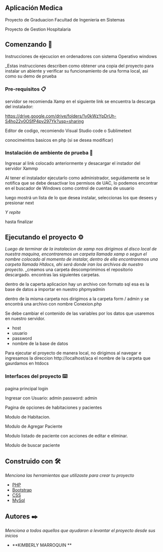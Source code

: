 ## Aplicación Medica
Proyecto de Graduacion
Facultad de Ingenieria en Sistemas 

Proyecto de Gestion Hospitalaria 

## Comenzando 🚀
Instrucciones de ejecucion en ordenadores con sistema Operativo windows 

_Estas instrucciones describen como  obtener una copia del proyecto para instalar un abiente y verificar su funcionamiento de una forma local, asi como su demo de prueba 


### Pre-requisitos 📋

servidor se recomienda Xamp
en el siguiente link se encuentra la descarga del instalador: 

https://drive.google.com/drive/folders/1y0kWzYpDrUh-S4ho22y0OSfP4pv297Yk?usp=sharing

 Editor de codigo, recomiendo Visual Studio code o Sublimetext 

conocimeintos basicos en php (si se desea modificar) 



### Instalación de ambiente de prueba 🔧

Ingresar al link colocado anteriormente y desacargar el instador del servidor Xammp

Al tener el instalador ejecutarlo como administrador, seguidamente se le notifica que se debe desactivar los permisos de UAC, lo podemos encontrar en el buscador de Windows como control de cuentas de usuario  

luego mostrá un lista de lo que desea instalar, seleccionas los que desees y presionar next 

_Y repite_


hasta finalizar



## Ejecutando el proyecto  ⚙️

_Luego de terminar de la instalacion de xamp nos dirigimos al disco local de nuestra maquina, encontraremos un carpeta llamada xamp o segun el nombre colocado al momento de instalar, dentro de ella encontraremos una carpeta llamada Htdocs, ahi será donde iran los archivos de nuestro proyecto._
_creamos una carpeta descomprimimos el repositorio descargado.
encontras las siguientes carpetas.



dentro de la caperta aplicacion hay un archivo con formato sql 
esa es la base de datos a importar en nuestro phpmyadmin 



dentro de la misma carpeta nos dirigimos a la carpeta form / admin 
y se encontrá una archivo con nombre Conexion.php 
 
Se debe cambiar el contenido de las variables por los datos que usaremos en nuestro servidor.
 
   - host
   - usuario
   - password
   - nombre de la base de datos

Para ejecutar el proyecto de manera local, no dirigimos al navegar e ingresamos la direccion 
http://localhost/aca el nombre de la carpeta que gaurdamos en htdocs

### Interfaces del proyecto ⌨️

pagina principal login 


Ingresar con 
Usuario: admin
password: admin


Pagina de opciones de habitaciones y pacientes 

Modulo de Habitacion. 

Modulo de Agregar Paciente


Modulo  listado de paciente con acciones de editar e eliminar. 

Modulo de buscar paciente  




## Construido con 🛠️

_Menciona las herramientas que utilizaste para crear tu proyecto_

* [PHP](https://www.php.net/manual/es/index.php) 
* [Bootstrap](https://getbootstrap.com/) 
* [CSS](https://developer.mozilla.org/es/docs/Web/CSS) 
* [MySql](https://www.mysql.com/) 


## Autores ✒️

_Menciona a todos aquellos que ayudaron a levantar el proyecto desde sus inicios_

* **KIMBERLY MARROQUIN ** 







